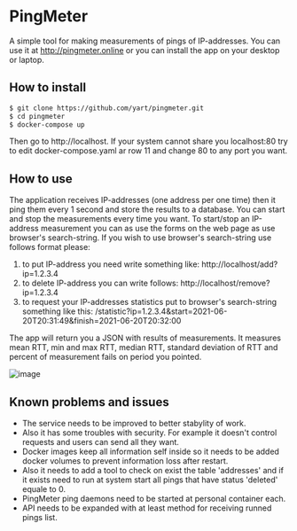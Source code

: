 # PingMeter

A simple tool for making measurements of pings of IP-addresses. You can use it at http://pingmeter.online or you can
install the app on your desktop or laptop.

## How to install

```bash
$ git clone https://github.com/yart/pingmeter.git
$ cd pingmeter
$ docker-compose up
```

Then go to http://localhost. If your system cannot share you localhost:80 try to edit docker-compose.yaml ar row 11
and change 80 to any port you want.

## How to use

The application receives IP-addresses (one address per one time) then it ping them every 1 second and store the results
to a database. You can start and stop the measurements every time you want. To start/stop an IP-address measurement you 
can as use the forms on the web page as use browser's search-string. If you wish to use browser's search-string use 
follows format please:

1. to put IP-address you need write something like: http://localhost/add?ip=1.2.3.4
2. to delete IP-address you can write follows: http://localhost/remove?ip=1.2.3.4
3. to request your IP-addresses statistics put to browser's search-string
something like this: /statistic?ip=1.2.3.4&start=2021-06-20T20:31:49&finish=2021-06-20T20:32:00

The app will return you a JSON with results of measurements. It measures mean RTT, min and max RTT, median RTT, standard
deviation of RTT and percent of measurement fails on period you pointed.

![image](https://user-images.githubusercontent.com/470045/122862062-37e7f380-d329-11eb-8d9b-9ee45e886546.png)

## Known problems and issues

- The service needs to be improved to better stabylity of work.
- Also it has some troubles with security. For example it doesn't control requests and users can send all they want. 
- Docker images keep all information self inside so it needs to be added docker volumes to prevent information loss
  after restart.
- Also it needs to add a tool to check on exist the table 'addresses' and if it exists need to run at system start
  all pings that have status 'deleted' equale to 0.
- PingMeter ping daemons need to be started at personal container each.
- API needs to be expanded with at least method for receiving runned pings list.
